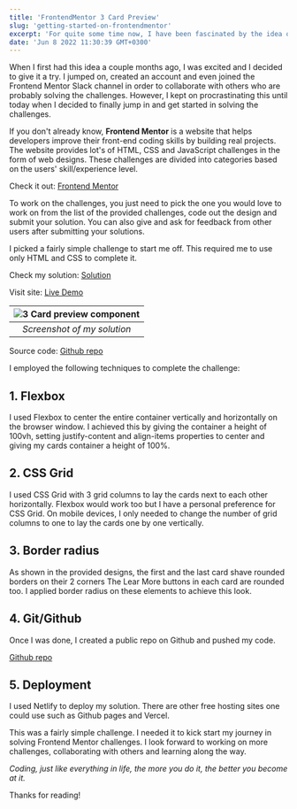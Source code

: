```yaml
---
title: 'FrontendMentor 3 Card Preview'
slug: 'getting-started-on-frontendmentor'
excerpt: 'For quite some time now, I have been fascinated by the idea of working on Frontend Mentor challenges during my free time. I really love Frontend development and I always enjoy turning designs to real products.'
date: 'Jun 8 2022 11:30:39 GMT+0300'
---
```


When I first had this idea a couple months ago, I was excited and I decided to give it a try. I jumped on, created an account and even joined the  Frontend Mentor Slack channel in order to collaborate  with others who are probably solving the challenges. However, I kept on procrastinating this until today when I decided to finally jump in and get started in solving the challenges.

If you don't already know, <b>Frontend Mentor</b> is a website that helps developers improve their front-end coding skills by building real projects. The website provides lot's of HTML, CSS and JavaScript challenges in the form of web designs. These challenges are divided into categories based on the users' skill/experience level.

Check it out: [Frontend Mentor](https://www.frontendmentor.io/)

To work on the challenges, you just need to pick the one you would love to work on from the list of the provided challenges, code out the design and submit
your solution. You can also give and ask for feedback from other users after submitting your solutions.

I picked a fairly simple challenge to start me off. This required me to use only HTML and CSS to complete it. 

Check my solution: [Solution](https://www.frontendmentor.io/solutions/3-card-preview-component-Sd4MTvNrep)

Visit site: [Live Demo](https://comforting-malabi-2854fe.netlify.app/) 

| ![3 Card preview component](/images/posts/frontend-mentor3-card.png) |
|:--:| 
| *Screenshot of my solution* |

Source code: [Github repo](https://github.com/alekskimeu/frontendmentor-3-column-card)

I employed the following techniques to complete the challenge:

## 1. Flexbox

I used Flexbox to center the entire container vertically and horizontally on the browser window. I achieved this by giving the container a height of 100vh, setting justify-content and align-items properties to center and giving my cards container a height of 100%.

## 2. CSS Grid

I used CSS Grid with 3 grid columns to lay the cards next to each other horizontally. Flexbox would work too but I have a personal preference for CSS Grid. On mobile devices, I only needed to change the number of grid columns to one to lay the cards one by one vertically.

## 3. Border radius

As shown in the provided designs, the first and the last card shave rounded borders on their 2 corners The Lear More buttons in each card are rounded too. I applied border radius on these elements to achieve this look.

##  4. Git/Github

Once I was done, I created a public repo on Github and pushed my code.

[Github repo](https://github.com/alekskimeu/frontendmentor-3-column-card)


##  5. Deployment

I used Netlify to deploy my solution. There are other free hosting sites one could use such as Github pages and Vercel.

This was a fairly simple challenge. I needed it to kick start my journey in solving Frontend Mentor challenges. I look forward to working on more challenges, collaborating with others and learning along the way.

*Coding, just like everything in life, the more you do it, the better you become at it.*

Thanks for reading!
